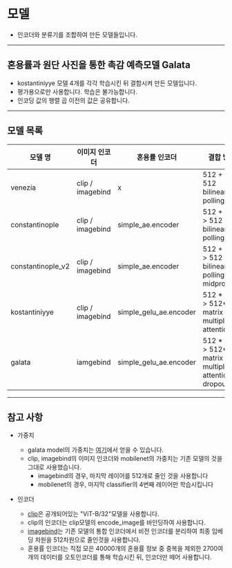 # 모델
+ 인코더와 분류기를 조합하여 만든 모델들입니다.
----
## 혼용률과 원단 사진을 통한 촉감 예측모델 Galata 
+ kostantiniyye 모델 4개를 각각 학습시킨 뒤 결합시켜 만든 모델입니다.
+ 평가용으로만 사용합니다. 학습은 불가능합니다.
+ 인코딩 값의 행렬 곱 이전의 값은 공유합니다.  

---
## 모델 목록
| 모델 명           | 이미지 인코더    | 혼용률 인코더          | 결합 방법                                                 | classifier         | 
| ----------------- | ---------------- | ---------------------- | --------------------------------------------------------- | -------------------|
| venezia           | clip / imagebind |      x                 | 512 + 12  > 512 bilinear polling                          | movilenet_v3_small | 
| constantinople    | clip / imagebind | simple_ae.encoder      | 512 + 512 > 512 bilinear polling                          | simple_ae.decoder  |
| constantinople_v2 | clip / imagebind | simple_ae.encoder      | 512 + 512 > 512 bilinear polling + midprocess             | simple_ae.decoder  |
| kostantiniyye     | clip / imagebind | simple_gelu_ae.encoder | 512 * 512 > 512*512 matrix multiply + attention           | movilenet_v3_small |
| galata            | iamgebind        | simple_gelu_ae.encoder | 512 * 512 > 512*512 matrix multiply + attention + dropout | mobilenet          |
---
## 참고 사항
+ 가중치
  + galata model의 가중치는 [여기](https://drive.google.com/file/d/1hT9mEhn-OK1lPgtlu3R8clwsCvC-zgav/view?usp=sharing)에서 얻을 수 있습니다. 
  + clip, imagebind의 이미지 인코더와 mobilenet의 가중치는 기존 모델의 것을 그대로 사용했습니다.
    + imagebind의 경우, 마지막 레이어를 512개로 줄인 것을 사용합니다
    + mobilenet의 경우, 마지막 classifier의 4번째 레이어만 학습시킵니다
   
+ 인코더
  + [clip](https://github.com/openai/CLIP)은 공개되어있는 "ViT-B/32"모델을 사용합니다. 
  + clip의 인코더는 clip모델의 encode_image를 바인딩하여 사용합니다. 
  + [imagebind](https://github.com/facebookresearch/ImageBind?tab=readme-ov-file)는 기존 모델의 통합 인코더에서 비전 인코더를 분리하여 최종 임베딩 차원을 512차원으로 줄인것을 사용합니다.
  + 혼용률 인코더는 직접 모은 40000개의 혼용률 정보 중 중복을 제외한 2700여개의 데이터를 오토인코더를 통해 학습시킨 뒤, 인코더만 떼어 사용합니다.
 
